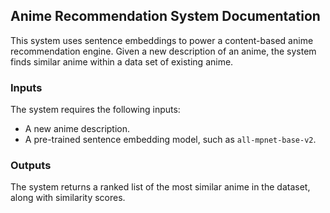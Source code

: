 ## Anime Recommendation System Documentation

This system uses sentence embeddings to power a content-based anime recommendation engine. Given a new description of an anime, the system finds similar anime within a data set of existing anime.

### Inputs

The system requires the following inputs:  

*   A new anime description.  
*   A pre-trained sentence embedding model, such as `all-mpnet-base-v2`.

### Outputs

The system returns a ranked list of the most similar anime in the dataset, along with similarity scores. 
